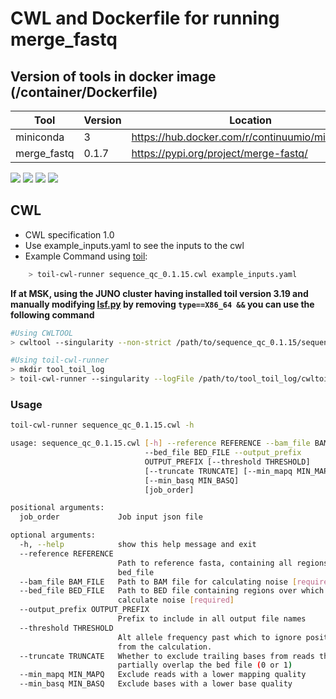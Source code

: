 # CWL and Dockerfile for running merge_fastq

## Version of tools in docker image (/container/Dockerfile)

| Tool | Version | Location |
|--- |--- |--- |
| miniconda   | 3 | <https://hub.docker.com/r/continuumio/miniconda3> |
| merge_fastq   | 0.1.7   |  <https://pypi.org/project/merge-fastq/> |

[![](https://images.microbadger.com/badges/version/mskaccess/merge_fastq:0.6.1.svg)](https://microbadger.com/images/mskaccess/merge_fastq:0.6.1 "Get your own version badge on microbadger.com") [![](https://images.microbadger.com/badges/image/mskaccess/merge_fastq:0.6.1.svg)](https://microbadger.com/images/mskaccess/merge_fastq:0.6.1 "Get your own image badge on microbadger.com") [![](https://images.microbadger.com/badges/commit/mskaccess/merge_fastq:0.6.1.svg)](https://microbadger.com/images/mskaccess/merge_fastq:0.6.1 "Get your own commit badge on microbadger.com") [![](https://images.microbadger.com/badges/license/mskaccess/merge_fastq:0.6.1.svg)](https://microbadger.com/images/mskaccess/merge_fastq:0.6.1 "Get your own license badge on microbadger.com")

## CWL

- CWL specification 1.0
- Use example_inputs.yaml to see the inputs to the cwl
- Example Command using [toil](https://toil.readthedocs.io):

```bash
    > toil-cwl-runner sequence_qc_0.1.15.cwl example_inputs.yaml
```

**If at MSK, using the JUNO cluster having installed toil version 3.19 and manually modifying [lsf.py](https://github.com/DataBiosphere/toil/blob/releases/3.19.0/src/toil/batchSystems/lsf.py#L170) by removing `type==X86_64 &&` you can use the following command**

```bash
#Using CWLTOOL
> cwltool --singularity --non-strict /path/to/sequence_qc_0.1.15/sequence_qc_0.1.15.cwl /path/to/inputs.yaml

#Using toil-cwl-runner
> mkdir tool_toil_log
> toil-cwl-runner --singularity --logFile /path/to/tool_toil_log/cwltoil.log  --jobStore /path/to/tool_jobStore --batchSystem lsf --workDir /path/to/tool_toil_log --outdir . --writeLogs /path/to/tool_toil_log --logLevel DEBUG --stats --retryCount 2 --disableCaching --maxLogFileSize 20000000000 /path/to/sequence_qc_0.1.15/sequence_qc_0.1.15.cwl /path/to/inputs.yaml > tool_toil.stdout 2> tool_toil.stderr &
```

### Usage

```bash
toil-cwl-runner sequence_qc_0.1.15.cwl -h

usage: sequence_qc_0.1.15.cwl [-h] --reference REFERENCE --bam_file BAM_FILE
                              --bed_file BED_FILE --output_prefix
                              OUTPUT_PREFIX [--threshold THRESHOLD]
                              [--truncate TRUNCATE] [--min_mapq MIN_MAPQ]
                              [--min_basq MIN_BASQ]
                              [job_order]

positional arguments:
  job_order             Job input json file

optional arguments:
  -h, --help            show this help message and exit
  --reference REFERENCE
                        Path to reference fasta, containing all regions in
                        bed_file
  --bam_file BAM_FILE   Path to BAM file for calculating noise [required]
  --bed_file BED_FILE   Path to BED file containing regions over which to
                        calculate noise [required]
  --output_prefix OUTPUT_PREFIX
                        Prefix to include in all output file names
  --threshold THRESHOLD
                        Alt allele frequency past which to ignore positions
                        from the calculation.
  --truncate TRUNCATE   Whether to exclude trailing bases from reads that only
                        partially overlap the bed file (0 or 1)
  --min_mapq MIN_MAPQ   Exclude reads with a lower mapping quality
  --min_basq MIN_BASQ   Exclude bases with a lower base quality
```
